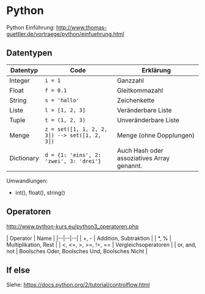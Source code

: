 # Python
Python Einführung: http://www.thomas-guettler.de/vortraege/python/einfuehrung.html

## Datentypen

| Datentyp | Code | Erklärung|
|--|--|--|
| Integer	| `i = 1`	| Ganzzahl |
| Float	| `f = 0.1`	| Gleitkommazahl |
| String	| `s = 'hallo'`	| Zeichenkette |
| Liste	| `l = [1, 2, 3]`	| Veränderbare Liste |
| Tuple	| `t = (1, 2, 3)`	| Unveränderbare Liste |
| Menge	| `z = set([1, 1, 2, 2, 3]) --> set([1, 2, 3])`	| Menge (ohne Dopplungen)|
| Dictionary |	`d = {1: 'eins', 2: 'zwei', 3: 'drei'}`	| Auch Hash oder assoziatives Array  genannt. |

Umwandlungen:
* int(), float(), string()

## Operatoren
http://www.python-kurs.eu/python3_operatoren.php

| Operator | Name |
|--|--|--|
| +, - |	Addition, Subtraktion	|
| *, %	| Multiplikation, Rest |
| <, <=, >, >=, !=, == | Vergleichsoperatoren |
| or, and, not	| Boolsches Oder, Boolsches Und, Boolsches Nicht |

## If else
Siehe: https://docs.python.org/2/tutorial/controlflow.html
